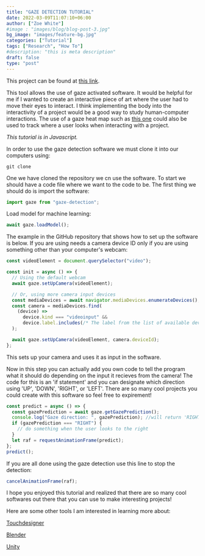 ```yaml
---
title: "GAZE DETECTION TUTORIAL"
date: 2022-03-09T11:07:10+06:00
author: ["Zoe White"]
#image : "images/blog/blog-post-3.jpg"
bg_image: "images/feature-bg.jpg"
categories: ["Tutorial"]
tags: ["Research", "How To"]
#description: "this is meta description"
draft: false
type: "post"
---
```



This project can be found at [this link](https://github.com/charliegerard/gaze-detection).

This tool allows the use of gaze activated software. It would be helpful for me if I wanted to create an interactive piece of art where the user had to move their eyes to interact. I think implementing the body into the interactivity of a project would be a good way to study human-computer interactions. The use of a gaze heat map such as [this one](https://github.com/TobiasRoeddiger/GazePointHeatMap) could also be used to track where a user looks when interacting with a project.

*This tutorial is in Javascript.*

In order to use the gaze detection software we must clone it into our computers using:

```
git clone
```

One we have cloned the repository we cn use the software. To start we should have a code file where we want to the code to be. The first thing we should do is import the software:
```javascript
import gaze from "gaze-detection";
```

Load model for machine learning:
```javascript
await gaze.loadModel();
```

The example in the GitHub repository that shows how to set up the software is below. If you are using needs a camera device ID only if you are using something other than your computer's webcam:
```javascript
const videoElement = document.querySelector("video");

const init = async () => {
  // Using the default webcam
  await gaze.setUpCamera(videoElement);

  // Or, using more camera input devices
  const mediaDevices = await navigator.mediaDevices.enumerateDevices();
  const camera = mediaDevices.find(
    (device) =>
      device.kind === "videoinput" &&
      device.label.includes(/* The label from the list of available devices*/)
  );

  await gaze.setUpCamera(videoElement, camera.deviceId);
};
```
This sets up your camera and uses it as input in the software.

Now in this step you can actually add you own code to tell the program what it should do depending on the input it recieves from the camera! The code for this is an 'if statement' and you can designate which direction using 'UP', 'DOWN', 'RIGHT', or 'LEFT'. There are so many cool projects you could create with this software so feel free to expirement!

```javascript
const predict = async () => {
  const gazePrediction = await gaze.getGazePrediction();
  console.log("Gaze direction: ", gazePrediction); //will return 'RIGHT', 'LEFT', 'STRAIGHT' or 'TOP'
  if (gazePrediction === "RIGHT") {
    // do something when the user looks to the right
  }
  let raf = requestAnimationFrame(predict);
};
predict();
```

If you are all done using the gaze detection use this line to stop the detection:
```javascript
cancelAnimationFrame(raf);
```

I hope you enjoyed this tutorial and realized that there are so many cool softwares out there that you can use to make interesting projects!

Here are some other tools I am interested in learning more about:

[Touchdesigner](https://derivative.ca/)

[Blender](https://www.blender.org/)

[Unity](https://unity.com/)